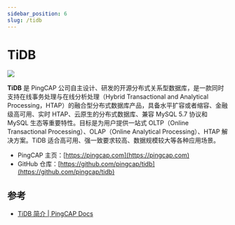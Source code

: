 ```yaml
---
sidebar_position: 6
slug: /tidb
---
```


# TiDB

![](https://static.getiot.tech/tidb-logo.png#center)

**TiDB** 是 PingCAP 公司自主设计、研发的开源分布式关系型数据库，是一款同时支持在线事务处理与在线分析处理（Hybrid Transactional and Analytical Processing，HTAP）的融合型分布式数据库产品，具备水平扩容或者缩容、金融级高可用、实时 HTAP、云原生的分布式数据库、兼容 MySQL 5.7 协议和 MySQL 生态等重要特性。目标是为用户提供一站式 OLTP（Online Transactional Processing）、OLAP（Online Analytical Processing）、HTAP 解决方案。TiDB 适合高可用、强一致要求较高、数据规模较大等各种应用场景。

- PingCAP 主页：[https://pingcap.com](https://pingcap.com)
- GitHub 仓库：[https://github.com/pingcap/tidb](https://github.com/pingcap/tidb)





## 参考

- [TiDB 简介 | PingCAP Docs](https://docs.pingcap.com/zh/tidb/stable)
